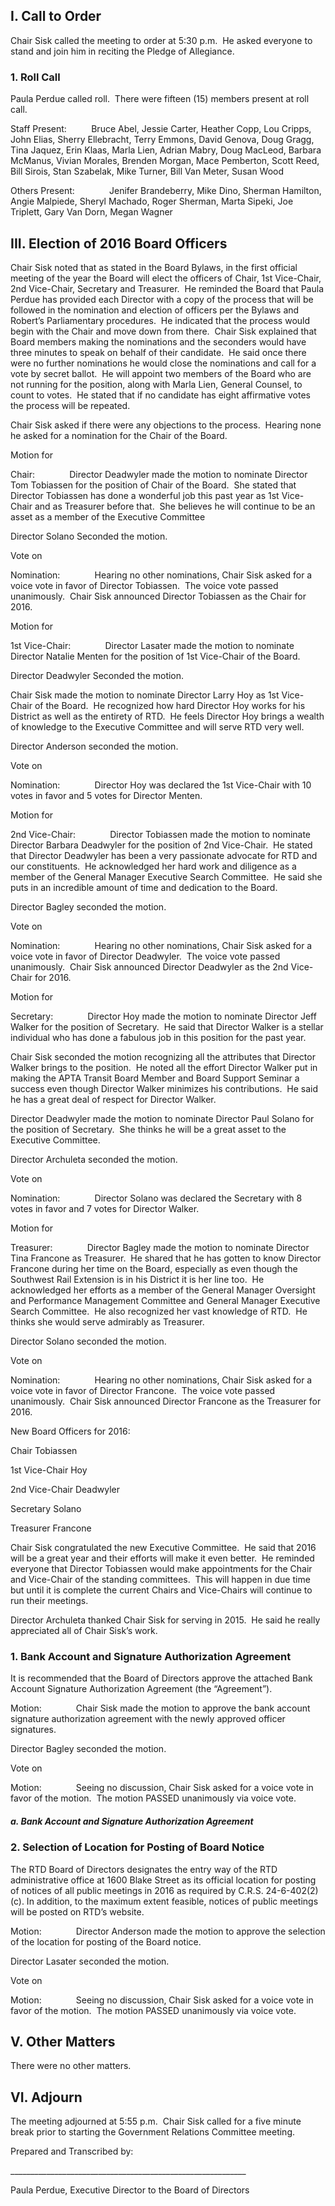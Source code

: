 ## I. Call to Order

Chair Sisk called the meeting to order at 5:30 p.m.  He asked everyone to stand and join him in reciting the Pledge of Allegiance.

### 1. Roll Call

Paula Perdue called roll.  There were fifteen (15) members present at roll call.

Staff Present:          Bruce Abel, Jessie Carter, Heather Copp, Lou Cripps, John Elias, Sherry Ellebracht, Terry Emmons, David Genova, Doug Gragg, Tina Jaquez, Erin Klaas, Marla Lien, Adrian Mabry, Doug MacLeod, Barbara McManus, Vivian Morales, Brenden Morgan, Mace Pemberton, Scott Reed, Bill Sirois, Stan Szabelak, Mike Turner, Bill Van Meter, Susan Wood

Others Present:              Jenifer Brandeberry, Mike Dino, Sherman Hamilton, Angie Malpiede, Sheryl Machado, Roger Sherman, Marta Sipeki, Joe Triplett, Gary Van Dorn, Megan Wagner

## III. Election of 2016 Board Officers

Chair Sisk noted that as stated in the Board Bylaws, in the first official meeting of the year the Board will elect the officers of Chair, 1st Vice-Chair, 2nd Vice-Chair, Secretary and Treasurer.  He reminded the Board that Paula Perdue has provided each Director with a copy of the process that will be followed in the nomination and election of officers per the Bylaws and Robert’s Parliamentary procedures.  He indicated that the process would begin with the Chair and move down from there.   Chair Sisk explained that Board members making the nominations and the seconders would have three minutes to speak on behalf of their candidate.  He said once there were no further nominations he would close the nominations and call for a vote by secret ballot.  He will appoint two members of the Board who are not running for the position, along with Marla Lien, General Counsel, to count to votes.  He stated that if no candidate has eight affirmative votes the process will be repeated.

Chair Sisk asked if there were any objections to the process.  Hearing none he asked for a nomination for the Chair of the Board.

Motion for

Chair:              Director Deadwyler made the motion to nominate Director Tom Tobiassen for the position of Chair of the Board.  She stated that Director Tobiassen has done a wonderful job this past year as 1st Vice-Chair and as Treasurer before that.  She believes he will continue to be an asset as a member of the Executive Committee

Director Solano Seconded the motion.

Vote on

Nomination:              Hearing no other nominations, Chair Sisk asked for a voice vote in favor of Director Tobiassen.  The voice vote passed unanimously.  Chair Sisk announced Director Tobiassen as the Chair for 2016.

Motion for

1st Vice-Chair:              Director Lasater made the motion to nominate Director Natalie Menten for the position of 1st Vice-Chair of the Board.

Director Deadwyler Seconded the motion.

Chair Sisk made the motion to nominate Director Larry Hoy as 1st Vice-Chair of the Board.  He recognized how hard Director Hoy works for his District as well as the entirety of RTD.  He feels Director Hoy brings a wealth of knowledge to the Executive Committee and will serve RTD very well.

Director Anderson seconded the motion.

Vote on

Nomination:              Director Hoy was declared the 1st Vice-Chair with 10 votes in favor and 5 votes for Director Menten.

Motion for

2nd Vice-Chair:              Director Tobiassen made the motion to nominate Director Barbara Deadwyler for the position of 2nd Vice-Chair.  He stated that Director Deadwyler has been a very passionate advocate for RTD and our constituents.  He acknowledged her hard work and diligence as a member of the General Manager Executive Search Committee.  He said she puts in an incredible amount of time and dedication to the Board.

Director Bagley seconded the motion.

Vote on

Nomination:              Hearing no other nominations, Chair Sisk asked for a voice vote in favor of Director Deadwyler.  The voice vote passed unanimously.  Chair Sisk announced Director Deadwyler as the 2nd Vice-Chair for 2016.

Motion for

Secretary:              Director Hoy made the motion to nominate Director Jeff Walker for the position of Secretary.  He said that Director Walker is a stellar individual who has done a fabulous job in this position for the past year.

Chair Sisk seconded the motion recognizing all the attributes that Director Walker brings to the position.  He noted all the effort Director Walker put in making the APTA Transit Board Member and Board Support Seminar a success even though Director Walker minimizes his contributions.  He said he has a great deal of respect for Director Walker.

Director Deadwyler made the motion to nominate Director Paul Solano for the position of Secretary.  She thinks he will be a great asset to the Executive Committee.

Director Archuleta seconded the motion.

Vote on

Nomination:              Director Solano was declared the Secretary with 8 votes in favor and 7 votes for Director Walker.

Motion for

Treasurer:              Director Bagley made the motion to nominate Director Tina Francone as Treasurer.  He shared that he has gotten to know Director Francone during her time on the Board, especially as even though the Southwest Rail Extension is in his District it is her line too.  He acknowledged her efforts as a member of the General Manager Oversight and Performance Management Committee and General Manager Executive Search Committee.  He also recognized her vast knowledge of RTD.  He thinks she would serve admirably as Treasurer.

Director Solano seconded the motion.

Vote on

Nomination:              Hearing no other nominations, Chair Sisk asked for a voice vote in favor of Director Francone.  The voice vote passed unanimously.  Chair Sisk announced Director Francone as the Treasurer for 2016.

New Board Officers for 2016:

Chair Tobiassen

1st Vice-Chair Hoy

2nd Vice-Chair Deadwyler

Secretary Solano

Treasurer Francone

Chair Sisk congratulated the new Executive Committee.  He said that 2016 will be a great year and their efforts will make it even better.  He reminded everyone that Director Tobiassen would make appointments for the Chair and Vice-Chair of the standing committees.  This will happen in due time but until it is complete the current Chairs and Vice-Chairs will continue to run their meetings.

Director Archuleta thanked Chair Sisk for serving in 2015.  He said he really appreciated all of Chair Sisk’s work.

### 1. Bank Account and Signature Authorization Agreement

It is recommended that the Board of Directors approve the attached Bank Account Signature Authorization Agreement (the “Agreement”).

Motion:              Chair Sisk made the motion to approve the bank account signature authorization agreement with the newly approved officer signatures.

Director Bagley seconded the motion.

Vote on

Motion:              Seeing no discussion, Chair Sisk asked for a voice vote in favor of the motion.  The motion PASSED unanimously via voice vote.

##### a. Bank Account and Signature Authorization Agreement

### 2. Selection of Location for Posting of Board Notice

The RTD Board of Directors designates the entry way of the RTD administrative office at 1600 Blake Street as its official location for posting of notices of all public meetings in 2016 as required by C.R.S. 24-6-402(2)(c). In addition, to the maximum extent feasible, notices of public meetings will be posted on RTD’s website.

Motion:              Director Anderson made the motion to approve the selection of the location for posting of the Board notice.

Director Lasater seconded the motion.

Vote on

Motion:              Seeing no discussion, Chair Sisk asked for a voice vote in favor of the motion.  The motion PASSED unanimously via voice vote.

## V. Other Matters

There were no other matters.

## VI. Adjourn

The meeting adjourned at 5:55 p.m.  Chair Sisk called for a five minute break prior to starting the Government Relations Committee meeting.

Prepared and Transcribed by:

­­­­­­___________________________________________________________

Paula Perdue, Executive Director to the Board of Directors